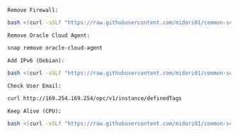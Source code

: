 `Remove Firewall:`
```bash
bash <(curl -sSLf "https://raw.githubusercontent.com/midori01/common-scripts/main/oracle/firewall.sh")
```
`Remove Oracle Cloud Agent:`
```bash
snap remove oracle-cloud-agent
```
`Add IPv6 (Debian):`
```bash
bash <(curl -sSLf "https://raw.githubusercontent.com/midori01/common-scripts/main/oracle/ipv6.sh")
```
`Check User Email:`
```bash
curl http://169.254.169.254/opc/v1/instance/definedTags
```
`Keep Alive (CPU):`
```bash
bash <(curl -sSLf "https://raw.githubusercontent.com/midori01/common-scripts/main/oracle/keepalive.sh")
```
